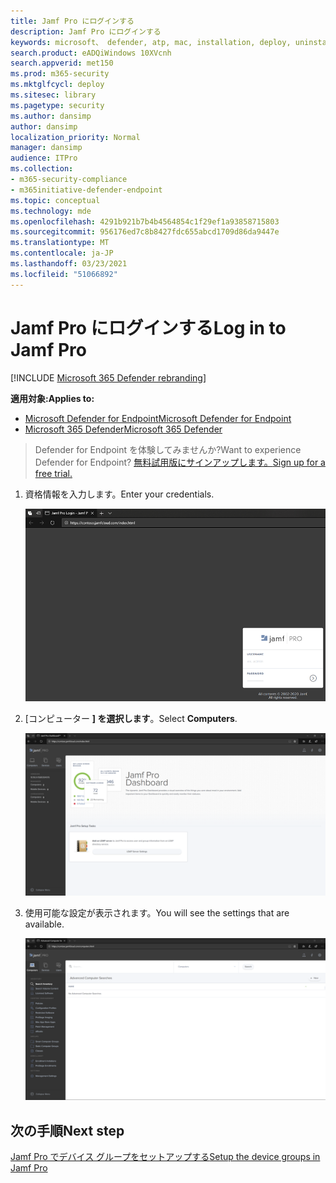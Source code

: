 ```yaml
---
title: Jamf Pro にログインする
description: Jamf Pro にログインする
keywords: microsoft、 defender, atp, mac, installation, deploy, uninstallation, intune, jamfpro, macos, catalina, mojave, high sierra
search.product: eADQiWindows 10XVcnh
search.appverid: met150
ms.prod: m365-security
ms.mktglfcycl: deploy
ms.sitesec: library
ms.pagetype: security
ms.author: dansimp
author: dansimp
localization_priority: Normal
manager: dansimp
audience: ITPro
ms.collection:
- m365-security-compliance
- m365initiative-defender-endpoint
ms.topic: conceptual
ms.technology: mde
ms.openlocfilehash: 4291b921b7b4b4564854c1f29ef1a93858715803
ms.sourcegitcommit: 956176ed7c8b8427fdc655abcd1709d86da9447e
ms.translationtype: MT
ms.contentlocale: ja-JP
ms.lasthandoff: 03/23/2021
ms.locfileid: "51066892"
---
```

# <a name="log-in-to-jamf-pro"></a><span data-ttu-id="3422e-104">Jamf Pro にログインする</span><span class="sxs-lookup"><span data-stu-id="3422e-104">Log in to Jamf Pro</span></span>

[!INCLUDE [Microsoft 365 Defender rebranding](../../includes/microsoft-defender.md)]

<span data-ttu-id="3422e-105">**適用対象:**</span><span class="sxs-lookup"><span data-stu-id="3422e-105">**Applies to:**</span></span>
- [<span data-ttu-id="3422e-106">Microsoft Defender for Endpoint</span><span class="sxs-lookup"><span data-stu-id="3422e-106">Microsoft Defender for Endpoint</span></span>](https://go.microsoft.com/fwlink/p/?linkid=2146631)
- [<span data-ttu-id="3422e-107">Microsoft 365 Defender</span><span class="sxs-lookup"><span data-stu-id="3422e-107">Microsoft 365 Defender</span></span>](https://go.microsoft.com/fwlink/?linkid=2118804)

> <span data-ttu-id="3422e-108">Defender for Endpoint を体験してみませんか?</span><span class="sxs-lookup"><span data-stu-id="3422e-108">Want to experience Defender for Endpoint?</span></span> [<span data-ttu-id="3422e-109">無料試用版にサインアップします。</span><span class="sxs-lookup"><span data-stu-id="3422e-109">Sign up for a free trial.</span></span>](https://www.microsoft.com/microsoft-365/windows/microsoft-defender-atp?ocid=docs-wdatp-investigateip-abovefoldlink)

1. <span data-ttu-id="3422e-110">資格情報を入力します。</span><span class="sxs-lookup"><span data-stu-id="3422e-110">Enter your credentials.</span></span>

    ![Jamf Pro ダッシュボード 1 のイメージ](images/jamf-pro-portal1.png)

2. <span data-ttu-id="3422e-112">[コンピューター **] を選択します**。</span><span class="sxs-lookup"><span data-stu-id="3422e-112">Select **Computers**.</span></span>

    ![Jamf Pro ダッシュボード 2 のイメージ](images/jamf-pro-dashboard.png)

3. <span data-ttu-id="3422e-114">使用可能な設定が表示されます。</span><span class="sxs-lookup"><span data-stu-id="3422e-114">You will see the settings that are available.</span></span>

     ![Jamf Pro ダッシュボード 3 のイメージ](images/jamfpro-settings.png)


## <a name="next-step"></a><span data-ttu-id="3422e-116">次の手順</span><span class="sxs-lookup"><span data-stu-id="3422e-116">Next step</span></span>
[<span data-ttu-id="3422e-117">Jamf Pro でデバイス グループをセットアップする</span><span class="sxs-lookup"><span data-stu-id="3422e-117">Setup the device groups in Jamf Pro</span></span>](mac-jamfpro-device-groups.md)

